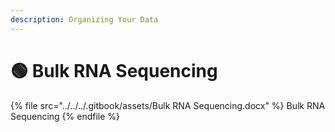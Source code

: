 ```yaml
---
description: Organizing Your Data
---
```


# 🟢 Bulk RNA Sequencing



{% file src="../../../.gitbook/assets/Bulk RNA Sequencing.docx" %}
Bulk RNA Sequencing
{% endfile %}
